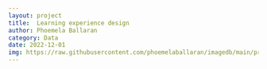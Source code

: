 ```yaml
---
layout: project
title:  Learning experience design
author: Phoemela Ballaran
category: Data
date: 2022-12-01
img: https://raw.githubusercontent.com/phoemelaballaran/imagedb/main/projects/learning-experience-design.png
---
```

<br><br>
